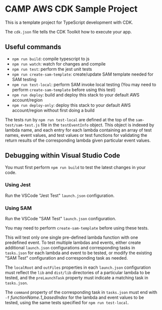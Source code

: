 # CAMP AWS CDK Sample Project

This is a template project for TypeScript development with CDK.

The `cdk.json` file tells the CDK Toolkit how to execute your app.

## Useful commands

* `npm run build`: compile typescript to js
* `npm run watch`: watch for changes and compile
* `npm run test`: perform the jest unit tests
* `npm run create-sam-template`: create/update SAM template needed for SAM testing
* `npm run test-local`: perform SAM invoke local testing (You may need to perform `create-sam-template` before using this test)
* `npm run deploy`: build and deploy this stack to your default AWS account/region
* `npm run deploy-only`: deploy this stack to your default AWS account/region without first doing a build

The tests run by `npm run test-local` are defined at the top of the `sam-test/sam-test.js` file in the `testEventInfo` object. This object is indexed by lambda name, and each entry for each lambda containing an array of test names, event values, and test values or test functions for validating the return results of the corresponding lambda given particular event values.

## Debugging within Visual Studio Code

You must first perform `npm run build` to test the latest changes in your code.

### Using Jest

Run the VSCode "Jest Test" `launch.json` configuration.

### Using SAM

Run the VSCode "SAM Test" `launch.json` configuration.

You may need to perform `create-sam-template` before using these tests.

This will test only one single pre-defined lambda function with one predefined event. To test multiple lambdas and events, either create additional `launch.json` configurations and corresponding tasks in `tasks.json` for each lambda and event to be tested, or modify the existing "SAM Test" configuration and corresponding task as needed.

The `localRoot` and `outFiles` properties in each `launch.json` configuration must reflect the `lib` and `dist/lib` directories of a particular lambda to be tested, and the `preLaunchTask` property must indicate a matching task in `tasks.json`.

The `command` property of the corresponding task in `tasks.json` must end with `-f` *functionName*.*1_basedIndex* for the lambda and event values to be tested, using the same tests specified for `npm run test-local`.
